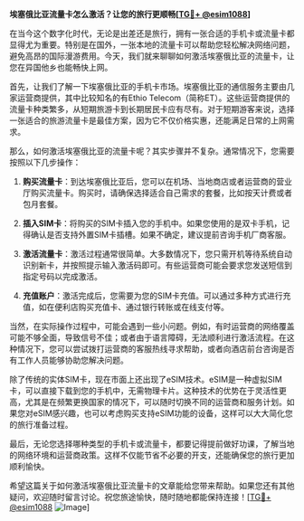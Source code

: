 **埃塞俄比亚流量卡怎么激活？让您的旅行更顺畅[[TG💪+ @esim1088](https://t.me/s/esim1088)]**

在当今这个数字化时代，无论是出差还是旅行，拥有一张合适的手机卡或流量卡都显得尤为重要。特别是在国外，一张本地的流量卡可以帮助您轻松解决网络问题，避免高昂的国际漫游费用。今天，我们就来聊聊如何激活埃塞俄比亚的流量卡，让您在异国他乡也能畅快上网。

首先，让我们了解一下埃塞俄比亚的手机卡市场。埃塞俄比亚的通信服务主要由几家运营商提供，其中比较知名的有Ethio Telecom（简称ET）。这些运营商提供的流量卡种类繁多，从短期旅游卡到长期居民卡应有尽有。对于短期游客来说，选择一张适合的旅游流量卡是最佳方案，因为它不仅价格实惠，还能满足日常的上网需求。

那么，如何激活埃塞俄比亚的流量卡呢？其实步骤并不复杂。通常情况下，您需要按照以下几步操作：

1. **购买流量卡**：到达埃塞俄比亚后，您可以在机场、当地商店或者运营商的营业厅购买流量卡。购买时，请确保选择适合自己需求的套餐，比如按天计费或者包月套餐。

2. **插入SIM卡**：将购买的SIM卡插入您的手机中。如果您使用的是双卡手机，记得确认是否支持外置SIM卡插槽。如果不确定，建议提前咨询手机厂商客服。

3. **激活流量卡**：激活过程通常很简单。大多数情况下，您只需开机等待系统自动识别新卡，并按照提示输入激活码即可。有些运营商可能会要求您发送短信到指定号码以完成激活。

4. **充值账户**：激活完成后，您需要为您的SIM卡充值。可以通过多种方式进行充值，如在便利店购买充值卡、通过银行转账或在线支付等。

当然，在实际操作过程中，可能会遇到一些小问题。例如，有时运营商的网络覆盖可能不够全面，导致信号不佳；或者由于语言障碍，无法顺利进行激活流程。在这种情况下，您可以尝试拨打运营商的客服热线寻求帮助，或者向酒店前台咨询是否有工作人员能够协助您解决问题。

除了传统的实体SIM卡，现在市面上还出现了eSIM技术。eSIM是一种虚拟SIM卡，可以直接下载到您的手机中，无需物理卡片。这种技术的优势在于灵活性更高，尤其是在频繁更换国家的情况下，可以随时切换不同的运营商和服务计划。如果您对eSIM感兴趣，也可以考虑购买支持eSIM功能的设备，这样可以大大简化您的旅行准备过程。

最后，无论您选择哪种类型的手机卡或流量卡，都要记得提前做好功课，了解当地的网络环境和运营商政策。这样不仅能节省不必要的开支，还能确保您的旅行更加顺利愉快。

希望这篇关于如何激活埃塞俄比亚流量卡的文章能给您带来帮助。如果您还有其他疑问，欢迎随时留言讨论。祝您旅途愉快，随时随地都能保持连接！[[TG💪+ @esim1088](https://t.me/s/esim1088) ![Image](https://i.postimg.cc/4NQfJmqS/Snipaste-2025-05-13-00-14-12.png)]